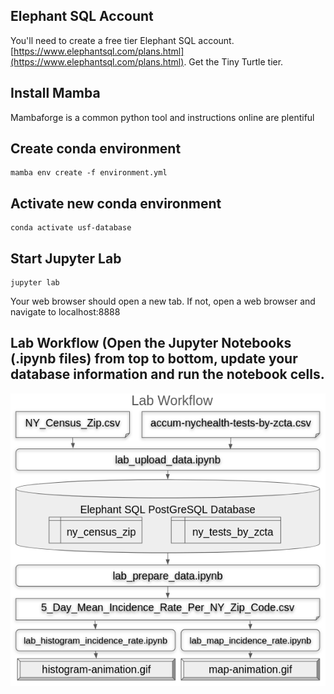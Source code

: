## Elephant SQL Account
You'll need to create a free tier Elephant SQL account. [https://www.elephantsql.com/plans.html](https://www.elephantsql.com/plans.html). Get the Tiny Turtle tier.

## Install Mamba

Mambaforge is a common python tool and instructions online are plentiful

## Create conda environment
```
mamba env create -f environment.yml
```
## Activate new conda environment
```
conda activate usf-database
```
## Start Jupyter Lab
```
jupyter lab
```
Your web browser should open a new tab. If not, open a web browser and navigate to localhost:8888
## Lab Workflow (Open the Jupyter Notebooks (.ipynb files) from top to bottom, update your database information and run the notebook cells.
![](data/lab_workflow.png)